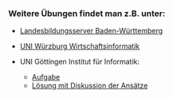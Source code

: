 ### Weitere Übungen findet man z.B. unter:

- [Landesbildungsserver Baden-Württemberg](https://www.schule-bw.de/faecher-und-schularten/mathematisch-naturwissenschaftliche-faecher/informatik/material/datenbanken/relationale-datenbanken/db-modellierung.pdf)

- [UNI Würzburg Wirtschaftsinformatik](https://wuecampus.uni-wuerzburg.de/moodle/mod/resource/view.php?id=1841749)

- UNI Göttingen Institut für Informatik: 
  - [Aufgabe](https://www.dbis.informatik.uni-goettingen.de/Teaching/DB-WS2021/DBBlatt1.pdf)
  - [Lösung mit Diskussion der Ansätze](https://www.dbis.informatik.uni-goettingen.de/Teaching/DB/DBBlatt1ML.pdf)




